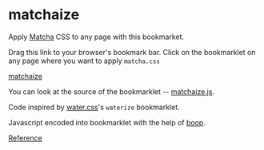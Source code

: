 # matchaize

Apply [Matcha](https://matcha.mizu.sh/) CSS to any page with this bookmarket.

Drag this link to your browser's bookmark bar. Click on the bookmarklet on any page where you want
to apply `matcha.css`


<a href="javascript:(function()%7B(function%20()%20%7B%0A%20%20const%20%24%24%20%3D%20(selector)%20%3D%3E%20document.querySelectorAll(selector)%3B%0A%20%20const%20createElement%20%3D%20(tagName%2C%20properties)%20%3D%3E%0A%20%20%20%20Object.assign(document.createElement(tagName)%2C%20properties)%3B%0A%20%20%24%24('link%5Brel%3D%22stylesheet%22%5D%2Cstyle').forEach((el)%20%3D%3E%20el.remove())%3B%0A%20%20%24%24(%22*%22).forEach((el)%20%3D%3E%20(el.style%20%3D%20%22%22))%3B%0A%20%20const%20linkElm%20%3D%20createElement(%22link%22%2C%20%7B%0A%20%20%20%20rel%3A%20%22stylesheet%22%2C%0A%20%20%20%20href%3A%20%22https%3A%2F%2Fmatcha.mizu.sh%2Fmatcha.css%22%2C%0A%20%20%7D)%3B%0A%20%20document.head.append(%0A%20%20%20%20linkElm%2C%0A%20%20%20%20!%24%24('meta%5Bname%3D%22viewport%22%5D').length%20%26%26%0A%20%20%20%20%20%20createElement(%22meta%22%2C%20%7B%0A%20%20%20%20%20%20%20%20name%3A%20%22viewport%22%2C%0A%20%20%20%20%20%20%20%20content%3A%20%22width%3Ddevice-width%2Cinitial-scale%3D1.0%22%2C%0A%20%20%20%20%20%20%7D)%2C%0A%20%20)%3B%0A%7D)()%3B%7D)()%3B">matchaize</a>

You can look at the source of the bookmarklet -- [matchaize.js](matchaize.js).


Code inspired by [water.css](https://watercss.kognise.dev/)'s `waterize` bookmarklet.

Javascript encoded into bookmarklet with the help of [boop](https://boop.okat.best/).

[Reference](https://gist.github.com/caseywatts/c0cec1f89ccdb8b469b1)
